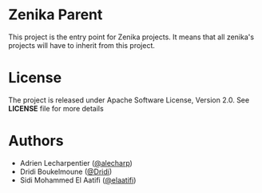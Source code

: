 # Zenika Parent

This project is the entry point for Zenika projects. It means that all
zenika's projects will have to inherit from this project.

# License

The project is released under Apache Software License, Version 2.0. See
__LICENSE__ file for more details

# Authors

 - Adrien Lecharpentier ([@alecharp](https://github.com/alecharp))
 - Dridi Boukelmoune ([@Dridi](https://github.com/Dridi))
 - Sidi Mohammed El Aatifi ([@elaatifi](https://github.com/elaatifi))
